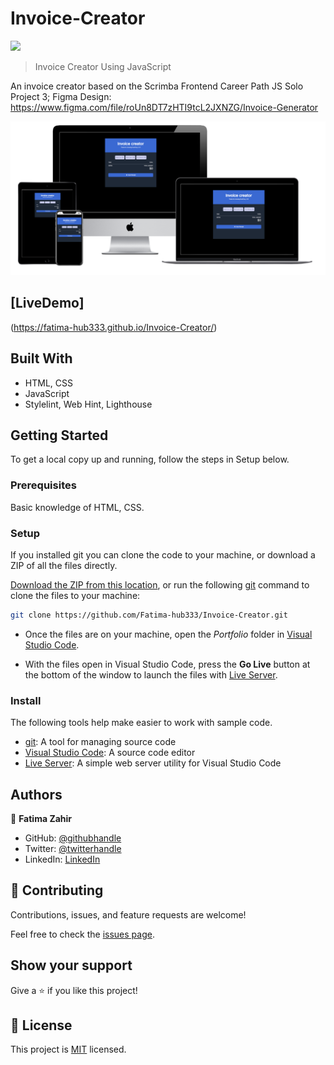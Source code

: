 # Invoice-Creator

![](https://img.shields.io/badge/InvoiceCreator-blueviolet)


> Invoice Creator Using JavaScript

An invoice creator based on the Scrimba Frontend Career Path JS Solo Project 3; Figma Design: https://www.figma.com/file/roUn8DT7zHTI9tcL2JXNZG/Invoice-Generator

![screenshot](images/Invoice-Creator.png)

## [LiveDemo]
(https://fatima-hub333.github.io/Invoice-Creator/)

## Built With

- HTML, CSS
- JavaScript
- Stylelint, Web Hint, Lighthouse


## Getting Started
To get a local copy up and running, follow the steps in Setup below.

### Prerequisites
Basic knowledge of HTML, CSS.

### Setup
If you installed git you can clone the code to your machine, or download a ZIP of all the files directly.

[Download the ZIP from this location](https://github.com/Fatima-hub333/Invoice-Creator/archive/refs/heads/setup-project.zip), or run the following [git](https://git-scm.com/downloads) command to clone the files to your machine:

```bash
git clone https://github.com/Fatima-hub333/Invoice-Creator.git
```

- Once the files are on your machine, open the _Portfolio_ folder in [Visual Studio Code](https://code.visualstudio.com/).

- With the files open in Visual Studio Code, press the **Go Live** button at the bottom of the window to launch the files with [Live Server](https://marketplace.visualstudio.com/items?itemName=ritwickdey.LiveServer).

### Install

The following tools help make easier to work with sample code.

- [git](https://git-scm.com/downloads): A tool for managing source code
- [Visual Studio Code](https://code.visualstudio.com/): A source code editor
- [Live Server](https://marketplace.visualstudio.com/items?itemName=ritwickdey.LiveServer): A simple web server utility for Visual Studio Code

## Authors

👤 **Fatima Zahir**

- GitHub: [@githubhandle](https://github.com/Fatima-hub333)
- Twitter: [@twitterhandle](https://twitter.com/Fatima_developr)
- LinkedIn: [LinkedIn](https://www.linkedin.com/in/full-stack-webdeveloper-181583234/)

## 🤝 Contributing

Contributions, issues, and feature requests are welcome!

Feel free to check the [issues page](https://github.com/Fatima-hub333/Portfolio_Mobile_Version_Skeleton-1/issues).

## Show your support

Give a ⭐️ if you like this project!


## 📝 License

This project is [MIT](./MIT.md) licensed.
